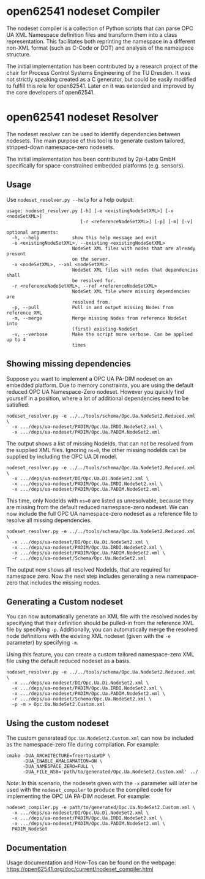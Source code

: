 # open62541 nodeset Compiler

The nodeset compiler is a collection of Python scripts that can parse OPC UA XML Namespace definition files and transform them into a class representation. This facilitates both reprinting the namespace in a different non-XML format (such as C-Code or DOT) and analysis of the namespace structure.

The initial implementation has been contributed by a research project of the chair for Process Control Systems Engineering of the TU Dresden. It was not strictly speaking created as a C generator, but could be easily modified to fulfill this role for open62541. Later on it was extended and improved by the core developers of open62541.

# open62541 nodeset Resolver

The nodeset resolver can be used to identify dependencies between nodesets. The main purpose of this tool is to generate custom tailored, stripped-down namespace-zero nodesets.

The initial implementation has been contributed by 2pi-Labs GmbH specifically for space-constrained embedded platforms (e.g. sensors).

## Usage
Use ``nodeset_resolver.py --help`` for a help output:
````
usage: nodeset_resolver.py [-h] [-e <existingNodeSetXML>] [-x <nodeSetXML>]
                           [-r <referenceNodeSetXML>] [-p] [-m] [-v]

optional arguments:
  -h, --help            show this help message and exit
  -e <existingNodeSetXML>, --existing <existingNodeSetXML>
                        NodeSet XML files with nodes that are already present
                        on the server.
  -x <nodeSetXML>, --xml <nodeSetXML>
                        NodeSet XML files with nodes that dependencies shall
                        be resolved for.
  -r <referenceNodeSetXML>, --ref <referenceNodeSetXML>
                        NodeSet XML file where missing dependencies are
                        resolved from.
  -p, --pull            Pull in and output missing Nodes from reference XML
  -m, --merge           Merge missing Nodes from reference NodeSet into
                        (first) existing-NodeSet
  -v, --verbose         Make the script more verbose. Can be applied up to 4
                        times

````

## Showing missing dependencies
Suppose you want to implement a OPC UA PA-DIM nodeset on an embedded platform.
Due to memory constraints, you are using the default reduced OPC UA Namespace-Zero nodeset. However you quickly find yourself in a position, where a lot of additional dependencies need to be satisfied.

````
nodeset_resolver.py -e ../../tools/schema/Opc.Ua.NodeSet2.Reduced.xml \
  -x .../deps/ua-nodeset/PADIM/Opc.Ua.IRDI.NodeSet2.xml \
  -x .../deps/ua-nodeset/PADIM/Opc.Ua.PADIM.NodeSet2.xml
````

The output shows a list of missing NodeIds, that can not be resolved from the supplied XML files. Ignoring ``ns=0``, the other missing nodeIds can be supplied by including the OPC UA DI model.
````
nodeset_resolver.py -e ../../tools/schema/Opc.Ua.NodeSet2.Reduced.xml \
  -x .../deps/ua-nodeset/DI/Opc.Ua.Di.NodeSet2.xml \
  -x .../deps/ua-nodeset/PADIM/Opc.Ua.IRDI.NodeSet2.xml \
  -x .../deps/ua-nodeset/PADIM/Opc.Ua.PADIM.NodeSet2.xml
````

This time, only NodeIds with ``ns=0`` are listed as unresolvable, because they are missing from the default reduced namespace-zero nodeset.
We can now include the full OPC UA namespace-zero nodeset as a reference file to resolve all missing dependencies.

````
nodeset_resolver.py -e ../../tools/schema/Opc.Ua.NodeSet2.Reduced.xml \
  -x .../deps/ua-nodeset/DI/Opc.Ua.Di.NodeSet2.xml \
  -x .../deps/ua-nodeset/PADIM/Opc.Ua.IRDI.NodeSet2.xml \
  -x .../deps/ua-nodeset/PADIM/Opc.Ua.PADIM.NodeSet2.xml \
  -r .../deps/ua-nodeset/Schema/Opc.Ua.NodeSet2.xml
````

The output now shows all resolved NodeIds, that are required for namespace zero.
Now the next step includes generating a new namespace-zero that includes the missing nodes.

## Generating a Custom nodeset
You can now automatically generate an XML file with the resolved nodes by specifying that their definition should be pulled-in from the reference XML file by specifying ``-p``.
Additionally, you can automatically merge the resolved node definitions with the existing XML nodeset (given with the ``-e`` parameter) by specifying ``-m``.

Using this feature, you can create a custom tailored namespace-zero XML file using the default reduced nodeset as a basis.

````
nodeset_resolver.py -e ../../tools/schema/Opc.Ua.NodeSet2.Reduced.xml \
  -x .../deps/ua-nodeset/DI/Opc.Ua.Di.NodeSet2.xml \
  -x .../deps/ua-nodeset/PADIM/Opc.Ua.IRDI.NodeSet2.xml \
  -x .../deps/ua-nodeset/PADIM/Opc.Ua.PADIM.NodeSet2.xml \
  -r .../deps/ua-nodeset/Schema/Opc.Ua.NodeSet2.xml \
  -p -m > Opc.Ua.NodeSet2.Custom.xml
````

## Using the custom nodeset
The custom generatead ``Opc.Ua.NodeSet2.Custom.xml`` can now be included as the namespace-zero file during compilation. For example:

````
cmake -DUA_ARCHITECTURE=freertosLWIP \
      -DUA_ENABLE_AMALGAMATION=ON \
      -DUA_NAMESPACE_ZERO=FULL \
      -DUA_FILE_NS0='path/to/generated/Opc.Ua.NodeSet2.Custom.xml' ../
````

_Note_: In this scenario, the nodesets given with the ``-x`` parameter will later be used with the ``nodeset_compiler`` to produce the compiled code for implementing the OPC UA PA-DIM nodeset. For example:

````
nodeset_compiler.py -e path/to/generated/Opc.Ua.NodeSet2.Custom.xml \
  -x .../deps/ua-nodeset/DI/Opc.Ua.Di.NodeSet2.xml \
  -x .../deps/ua-nodeset/PADIM/Opc.Ua.IRDI.NodeSet2.xml \
  -x .../deps/ua-nodeset/PADIM/Opc.Ua.PADIM.NodeSet2.xml \
  PADIM_NodeSet
````

## Documentation

Usage documentation and How-Tos can be found on the webpage: <https://open62541.org/doc/current/nodeset_compiler.html>

